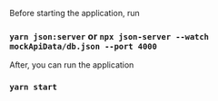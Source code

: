 Before starting the application, run

### `yarn json:server` or `npx json-server --watch mockApiData/db.json --port 4000`

After, you can run the application 

### `yarn start`
